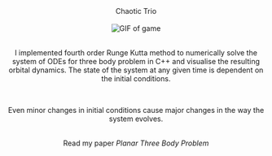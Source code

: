 <div align="center">
    Chaotic Trio
</div>
<br>
<div align="center">
    <img src="Chaotic Trio.gif" alt="GIF of game">
</div>
<br>
<div align="center">
    <p>I implemented fourth order Runge Kutta method to numerically solve the system of ODEs for three body problem in C++ and visualise the resulting orbital dynamics. The state of the system at any given time is dependent on the initial conditions.</p>
</div>
<br>
<div align="center">
    <p>Even minor changes in initial conditions cause major changes in the way the system evolves.</p>
</div>
<br>
<div align="center">
Read my paper <a href="https://docs.google.com/viewerng/viewer?url=https://raw.githubusercontent.com/KishalTandel/Papers/refs/heads/main/Planar Three Body Problem.pdf" style="text-decoration:none;"><em>Planar Three Body Problem</em></a>
</div>

